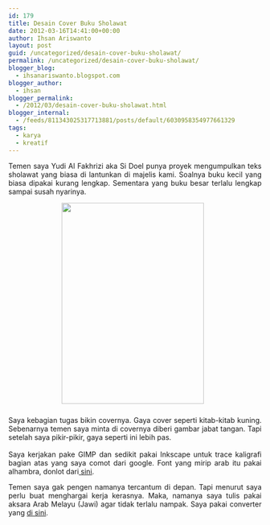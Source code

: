 ```yaml
---
id: 179
title: Desain Cover Buku Sholawat
date: 2012-03-16T14:41:00+00:00
author: Ihsan Ariswanto
layout: post
guid: /uncategorized/desain-cover-buku-sholawat/
permalink: /uncategorized/desain-cover-buku-sholawat/
blogger_blog:
  - ihsanariswanto.blogspot.com
blogger_author:
  - ihsan
blogger_permalink:
  - /2012/03/desain-cover-buku-sholawat.html
blogger_internal:
  - /feeds/811343025317713881/posts/default/6030958354977661329
tags:
  - karya
  - kreatif
---
```

<div style="text-align: justify;">
  Temen saya Yudi Al Fakhrizi aka Si Doel punya proyek mengumpulkan teks sholawat yang biasa di lantunkan di majelis kami. Soalnya buku kecil yang biasa dipakai kurang lengkap. Sementara yang buku besar terlalu lengkap sampai susah nyarinya.</p> 
  
  <div style="text-align: center;">
    <a href="http://1.bp.blogspot.com/-s4v-R0B-CaE/T2LwwMxEM7I/AAAAAAAAAnk/1wSRbHzqpxY/s1600/unnnf.png"><img src="http://1.bp.blogspot.com/-s4v-R0B-CaE/T2LwwMxEM7I/AAAAAAAAAnk/1wSRbHzqpxY/s400/unnnf.png" style="float:center; margin:0 10px 10px 0;cursor:pointer; cursor:hand;width: 283px; height: 400px;" alt="" id="BLOGGER_PHOTO_ID_5720399187565360050" border="0" /></a>
  </div>
  
  <p>
    Saya kebagian tugas bikin covernya. Gaya cover seperti kitab-kitab kuning. Sebenarnya temen saya minta di covernya diberi gambar jabat tangan. Tapi setelah saya pikir-pikir, gaya seperti ini lebih pas.<br /><a name='more'></a><br />Saya kerjakan pake GIMP dan sedikit pakai Inkscape untuk trace kaligrafi bagian atas yang saya comot dari google. Font yang mirip arab itu pakai alhambra, donlot dari<a href="http://www.dafont.com/theme.php?cat=202"> sini</a>.
  </p>
  
  <p>
    Temen saya gak pengen namanya tercantum di depan. Tapi menurut saya perlu buat menghargai kerja kerasnya. Maka, namanya saya tulis pakai aksara Arab Melayu (Jawi) agar tidak terlalu nampak. Saya pakai converter yang <a href="http://www.ejawi.net/converterV2.php">di sini</a>.</div>